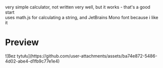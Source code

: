 very simple calculator, not written very well, but it works - that's a good start</br>
uses math.js for calculating a string, and JetBrains Mono font because i like it</br>
<h1>Preview</h1>
![Bez tytułu](https://github.com/user-attachments/assets/ba74e872-5486-4d02-abe4-d1fb9c77e1e4)
